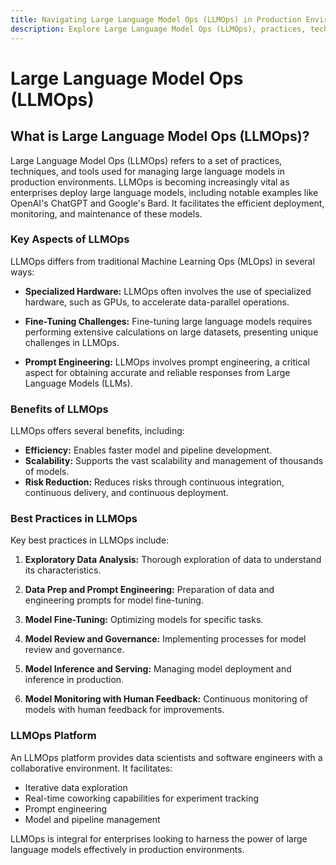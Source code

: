 ```yaml
---
title: Navigating Large Language Model Ops (LLMOps) in Production Environments
description: Explore Large Language Model Ops (LLMOps), practices, techniques, and tools for managing large language models like OpenAI's ChatGPT and Google's Bard in production. Learn about LLMOps benefits, differences from MLOps, and best practices for efficient deployment, monitoring, and maintenance.
---
```


# Large Language Model Ops (LLMOps)

## What is Large Language Model Ops (LLMOps)?

Large Language Model Ops (LLMOps) refers to a set of practices, techniques, and tools used for managing large language models in production environments. LLMOps is becoming increasingly vital as enterprises deploy large language models, including notable examples like OpenAI's ChatGPT and Google's Bard. It facilitates the efficient deployment, monitoring, and maintenance of these models.

### Key Aspects of LLMOps

LLMOps differs from traditional Machine Learning Ops (MLOps) in several ways:

- **Specialized Hardware:** LLMOps often involves the use of specialized hardware, such as GPUs, to accelerate data-parallel operations.

- **Fine-Tuning Challenges:** Fine-tuning large language models requires performing extensive calculations on large datasets, presenting unique challenges in LLMOps.

- **Prompt Engineering:** LLMOps involves prompt engineering, a critical aspect for obtaining accurate and reliable responses from Large Language Models (LLMs).

### Benefits of LLMOps

LLMOps offers several benefits, including:

- **Efficiency:** Enables faster model and pipeline development.
- **Scalability:** Supports the vast scalability and management of thousands of models.
- **Risk Reduction:** Reduces risks through continuous integration, continuous delivery, and continuous deployment.

### Best Practices in LLMOps

Key best practices in LLMOps include:

1. **Exploratory Data Analysis:** Thorough exploration of data to understand its characteristics.

2. **Data Prep and Prompt Engineering:** Preparation of data and engineering prompts for model fine-tuning.

3. **Model Fine-Tuning:** Optimizing models for specific tasks.

4. **Model Review and Governance:** Implementing processes for model review and governance.

5. **Model Inference and Serving:** Managing model deployment and inference in production.

6. **Model Monitoring with Human Feedback:** Continuous monitoring of models with human feedback for improvements.

### LLMOps Platform

An LLMOps platform provides data scientists and software engineers with a collaborative environment. It facilitates:

- Iterative data exploration
- Real-time coworking capabilities for experiment tracking
- Prompt engineering
- Model and pipeline management

LLMOps is integral for enterprises looking to harness the power of large language models effectively in production environments.

